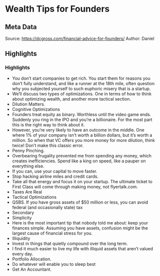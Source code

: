 # Wealth Tips for Founders

## Meta Data

Source:  https://dcgross.com/financial-advice-for-founders/ 
Author: Daniel

## Highlights

### Highlights

- You don’t start companies to get rich. You start them for reasons you don’t fully understand, and like a runner at the 18th mile, often question why you subjected yourself to such euphoric misery that is a startup.
- We’ll discuss two types of optimizations. One in terms of how to think about optimizing wealth, and another more tactical section.
- Dilution Matters.
- Cognitive Optimizations
- Founders treat equity as binary. Worthless until the video game ends. Suddenly you ring in the IPO and you’re a billionaire. For the most part this is the right way to think about it.
- However, you’re very likely to have an outcome in the middle. One where 1% of your company isn’t worth a billion dollars, but it’s worth a million. So when that VC offers you more money for more dilution, think twice! Don’t make this classic error.
- Penny Pinching.
- Overbearing frugality prevented me from spending any money, which creates inefficiencies. Spend like a king on speed, like a pauper on everything else.
- If you can, use your capital to move faster.
- Stop hacking airline miles and credit cards.
- Take all that energy and focus it on your startup. The ultimate ticket to First Class will come through making money, not flyertalk.com.
- Taxes Are Real
- Tactical Optimizations
- QSBS. If you have gross assets of $50 million or less, you can avoid federal (and occasionally state) tax
- Secondary
- Simplicity
- Here is the most important tip that nobody told me about: keep your finances simple. Assuming you have assets, confusion might be the largest cause of financial stress for you.
- Illiquidity
- Invest in things that quietly compound over the long term.
- I find it much easier to live my life with illiquid assets that aren’t valued every day.
- Portfolio Allocation.
- Do whatever will enable you to sleep best
- Get An Accountant.
